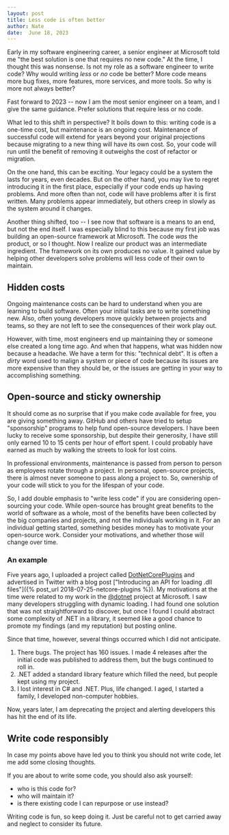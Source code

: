 ```yaml
---
layout: post
title: Less code is often better
author: Nate
date:  June 18, 2023
---
```


Early in my software engineering career, a senior engineer at Microsoft told me "the best solution is one that requires no new code."
At the time, I thought this was nonsense. Is not my role as a software engineer to write code? Why would writing *less* or *no* code be better?
More code means more bug fixes, more features, more services, and more tools. So why is more not always better?

Fast forward to 2023 -- now I am the most senior engineer on a team, and I give the same guidance. Prefer solutions that require less or no code.

What led to this shift in perspective? It boils down to this: writing code is a one-time cost, 
but maintenance is an ongoing cost. Maintenance of successful code will extend for years beyond your original projections because migrating
to a new thing will have its own cost. So, your code will run until the benefit of removing it outweighs the cost of refactor or migration.

On the one hand, this can be exciting. Your legacy could be a system the lasts for years, even decades.
But on the other hand, you may live to regret introducing it in the first place, especially if your code ends up having problems.
And more often than not, code will have problems after it is first written. Many problems appear immediately, but others creep in slowly as
the system around it changes.

Another thing shifted, too -- I see now that software is a means to an end, but not the end itself. I was especially blind to this because 
my first job was building an open-source framework at Microsoft. The code *was* the product, or so I thought. Now I realize our product was
an intermediate ingredient. The framework on its own produces no value. It gained value by helping other developers solve problems will less code
of their own to maintain.

## Hidden costs

Ongoing maintenance costs can be hard to understand when you are learning to build software. Often your initial tasks are to write
something new. Also, often young developers move quickly between projects and teams, so they are not left to see the consequences
of their work play out.

However, with time, most engineers end up maintaining they or someone else created a long time ago. And when that happens, what was 
hidden now because a headache. We have a term for this: "technical debt". It is often a *dirty* word used to malign a system or 
piece of code because its issues are more expensive than they should be, or the issues are getting in your way to accomplishing something.

## Open-source and sticky ownership

It should come as no surprise that if you make code available for free, you are giving something away. GitHub and others have tried to 
setup "sponsorship" programs to help fund open-source developers. I have been lucky to receive some sponsorship, but despite their generosity,
I have still only earned 10 to 15 cents per hour of effort spent. I could probably have earned as much by walking the streets to look for lost coins. 

In professional environments, maintenance is passed from person to person as employees rotate through a project. In personal, open-source projects,
there is almost never someone to pass along a project to. So, ownership of your code will stick to you for the lifespan of your code.

So, I add double emphasis to "write less code" if you are considering open-sourcing your code. While open-source has brought great benefits 
to the world of software as a whole, most of the benefits have been collected by the big companies and projects, and not the individuals working in it.
For an individual getting started, something besides money has to motivate your open-source work.
Consider your motivations, and whether those will change over time.

### An example

Five years ago, I uploaded a project called [DotNetCorePlugins](https://github.com/natemcmaster/DotNetCorePlugins) and 
advertised in Twitter with a blog post ["Introducing an API for loading .dll files"]({% post_url 2018-07-25-netcore-plugins %}).
My motivations at the time were related to my work in the [@dotnet](https://github.com/dotnet) project at Microsoft.
I saw many developers struggling with dynamic loading. I had found one solution that was not straightforward to discover, but
once I found I could abstract some complexity of .NET in a library, it seemed like a good chance to promote my findings
(and my reputation) but posting online.

Since that time, however, several things occurred which I did not anticipate.

1. There bugs. The project has 160 issues. I made 4 releases after the initial code was published to address them, but the bugs continued to roll in.
2. .NET added a standard library feature which filled the need, but people kept using my project.
3. I lost interest in C# and .NET. Plus, life changed. I aged, I started a family, I developed non-computer hobbies.

Now, years later, I am deprecating the project and alerting developers this has hit the end of its life.

## Write code responsibly

In case my points above have led you to think you should not write code, let me add some closing thoughts.

If you are about to write some code, you should also ask yourself:

* who is this code for?
* who will maintain it?
* is there existing code I can repurpose or use instead?

Writing code is fun, so keep doing it. Just be careful not to get carried away and neglect to consider its future.
